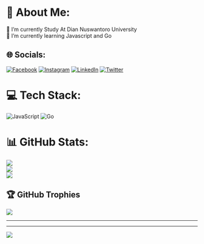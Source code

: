 # 💫 About Me:
🔭 I’m currently Study At Dian Nuswantoro University<br>🌱 I’m currently learning Javascript and Go


## 🌐 Socials:
[![Facebook](https://img.shields.io/badge/Facebook-%231877F2.svg?logo=Facebook&logoColor=white)](https://facebook.com/ilham.praas.54) [![Instagram](https://img.shields.io/badge/Instagram-%23E4405F.svg?logo=Instagram&logoColor=white)](https://instagram.com/ilhaampraas) [![LinkedIn](https://img.shields.io/badge/LinkedIn-%230077B5.svg?logo=linkedin&logoColor=white)](https://linkedin.com/in/ilham-prasetya) [![Twitter](https://img.shields.io/badge/Twitter-%231DA1F2.svg?logo=Twitter&logoColor=white)](https://twitter.com/ilhmprz) 

# 💻 Tech Stack:
![JavaScript](https://img.shields.io/badge/javascript-%23323330.svg?style=for-the-badge&logo=javascript&logoColor=%23F7DF1E) ![Go](https://img.shields.io/badge/go-%2300ADD8.svg?style=for-the-badge&logo=go&logoColor=white)
# 📊 GitHub Stats:
![](https://github-readme-stats.vercel.app/api?username=ilse31&theme=tokyonight&hide_border=false&include_all_commits=true&count_private=true)<br/>
![](https://github-readme-streak-stats.herokuapp.com/?user=ilse31&theme=tokyonight&hide_border=false)<br/>
![](https://github-readme-stats.vercel.app/api/top-langs/?username=ilse31&theme=tokyonight&hide_border=false&include_all_commits=true&count_private=true&layout=compact)

## 🏆 GitHub Trophies
![](https://github-profile-trophy.vercel.app/?username=ilse31&theme=tokyonight&no-frame=false&no-bg=false&margin-w=4)

----------------
----------------
[![](https://visitcount.itsvg.in/api?id=ilse31&label=Profile%20Views&color=9&icon=9&pretty=true)](https://visitcount.itsvg.in)
